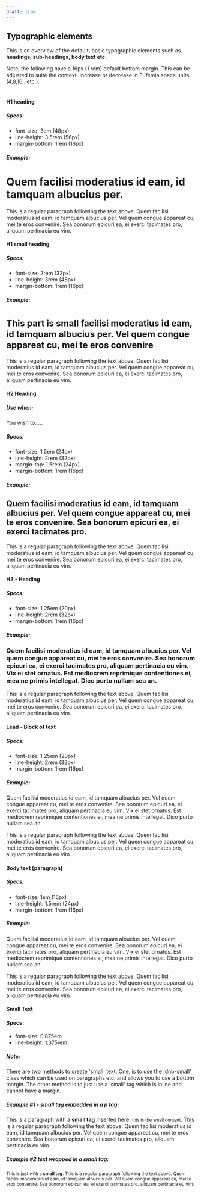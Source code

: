 ```yaml
---
draft: true
---
```


## Typographic elements

This is an overview of the default, basic typographic elements such as **headings, sub-headings, body text etc.**

Note, the following have a 16px (1 rem) default bottom margin. This can be adjusted to suite the context. Increase or decrease in Eufemia space units (4,8,16...etc,).
<br /><br />

#### H1 heading

##### Specs:

<ul>
    <li>font-size: 3em (48px)</li>
    <li>line-height: 3.5rem (56px)</li>
    <li>margin-bottom: 1rem (16px)</li>
</ul>

##### Example:

<div class="typography-box">
  <h1 class="dnb-h1">
    Quem facilisi moderatius id eam, id tamquam albucius per.
  </h1>
  <p>
    This is a regular paragraph following the text above. Quem facilisi moderatius id eam, id tamquam albucius per. Vel quem congue appareat cu, mei te eros convenire. Sea bonorum epicuri ea, ei exerci tacimates pro, aliquam pertinacia eu vim.
  </p>
</div>

#### H1 small heading

##### Specs:

<ul>
    <li>font-size: 2rem (32px)</li>
    <li>line-height: 3rem (48px)</li>
    <li>margin-bottom: 1rem (16px)</li>
</ul>

##### Example:

<div class="typography-box">
  <h1 class="dnb-h1">
    <small>This part is small facilisi moderatius id eam, id tamquam albucius per. Vel quem congue appareat cu, mei te eros convenire</small>
  </h1>
  <p>
    This is a regular paragraph following the text above. Quem facilisi moderatius id eam, id tamquam albucius per. Vel quem congue appareat cu, mei te eros convenire. Sea bonorum epicuri ea, ei exerci tacimates pro, aliquam pertinacia eu vim.
  </p>
</div>

#### H2 Heading

##### Use when:

You wish to.....

##### Specs:

<ul>
  <li>font-size: 1.5em (24px)</li>
  <li>line-height: 2rem (32px)</li>
  <li>margin-top: 1.5rem (24px)</li>
  <li>margin-bottom: 1rem (16px)</li>
</ul>

##### Example:

<div class="typography-box">
  <h2 class="dnb-h2">
    Quem facilisi moderatius id eam, id tamquam albucius per. Vel quem congue appareat cu, mei te eros convenire. Sea bonorum epicuri ea, ei exerci tacimates pro.
  </h2>
  <p>
    This is a regular paragraph following the text above. Quem facilisi moderatius id eam, id tamquam albucius per. Vel quem congue appareat cu, mei te eros convenire. Sea bonorum epicuri ea, ei exerci tacimates pro, aliquam pertinacia eu vim.
  </p>
</div>

#### H3 - Heading

##### Specs:

<ul>
  <li>font-size: 1.25em (20px)</li>
  <li>line-height: 2rem (32px)</li>
  <li>margin-bottom: 1rem (16px)</li>
</ul>

##### Example:

<div class="typography-box">
  <h3 class="dnb-h3">
    Quem facilisi moderatius id eam, id tamquam albucius per. Vel quem congue appareat cu, mei te eros convenire. Sea bonorum epicuri ea, ei exerci tacimates pro, aliquam pertinacia eu vim. Vix ei stet ornatus. Est mediocrem reprimique contentiones ei, mea
    ne primis intellegat. Dico purto nullam sea an.
  </h3>
  <p>
    This is a regular paragraph following the text above. Quem facilisi moderatius id eam, id tamquam albucius per. Vel quem congue appareat cu, mei te eros convenire. Sea bonorum epicuri ea, ei exerci tacimates pro, aliquam pertinacia eu vim.
  </p>
</div>

#### Lead - Block of text

##### Specs:

<ul>
  <li>font-size: 1.25em (20px)</li>
  <li>line-height: 2rem (32px)</li>
  <li>margin-bottom: 1rem (16px)</li>
</ul>

##### Example:

<div class="typography-box">
  <p class="dnb-lead">
    Quem facilisi moderatius id eam, id tamquam albucius per. Vel quem congue appareat cu, mei te eros convenire. Sea bonorum epicuri ea, ei exerci tacimates pro, aliquam pertinacia eu vim. Vix ei stet ornatus. Est mediocrem reprimique contentiones ei, mea
    ne primis intellegat. Dico purto nullam sea an.
  </p>
  <p>
    This is a regular paragraph following the text above. Quem facilisi moderatius id eam, id tamquam albucius per. Vel quem congue appareat cu, mei te eros convenire. Sea bonorum epicuri ea, ei exerci tacimates pro, aliquam pertinacia eu vim.
  </p>
</div>

#### Body text (paragraph)

##### Specs:

<ul>
  <li>font-size: 1em (16px)</li>
  <li>line-height: 1.5rem (24px)</li>
  <li>margin-bottom: 1rem (16px)</li>
</ul>

##### Example:

<div class="typography-box">
  <p>
    Quem facilisi moderatius id eam, id tamquam albucius per. Vel quem congue appareat cu, mei te eros convenire. Sea bonorum epicuri ea, ei exerci tacimates pro, aliquam pertinacia eu vim. Vix ei stet ornatus. Est mediocrem reprimique contentiones ei, mea
    ne primis intellegat. Dico purto nullam sea an.
  </p>
  <p>
    This is a regular paragraph following the text above. Quem facilisi moderatius id eam, id tamquam albucius per. Vel quem congue appareat cu, mei te eros convenire. Sea bonorum epicuri ea, ei exerci tacimates pro, aliquam pertinacia eu vim.
  </p>
</div>

#### Small Text

#### Specs:

<ul>
  <li>font-size: 0.875em</li>
  <li>line-height: 1.375rem</li>
</ul>

##### Note:

There are two methods to create 'small' text. One, is to use the 'dnb-small' class which can be used on paragraphs etc. and allows you to use a bottom margin. The other method is to just use a 'small' tag which is inline and cannot have a margin.

##### Example #1 - small tag embedded in a p tag:

<div class="typography-box">
  <p>
    This is a paragraph with a <b>small tag</b> inserted here: <small>this is the small content</small>. This is a regular paragraph following the text above. Quem facilisi moderatius id eam, id tamquam albucius per. Vel quem congue appareat cu, mei te eros convenire. Sea bonorum epicuri ea, ei exerci tacimates pro, aliquam pertinacia eu vim.
  </p>
</div>

##### Example #2 text wrapped in a small tag:

<div class="typography-box">
  <small>
    This is just with a <b>small tag</b>. This is a regular paragraph following the text above. Quem facilisi moderatius id eam, id tamquam albucius per. Vel quem congue appareat cu, mei te eros convenire. Sea bonorum epicuri ea, ei exerci tacimates pro, aliquam pertinacia eu vim.
  </small>
</div>
